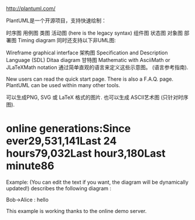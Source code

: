 

http://plantuml.com/

PlantUML是一个开源项目，支持快速绘制：

时序图
用例图
类图
活动图 (here is the legacy syntax)
组件图
状态图
对象图
部署图 
Timing diagram 
同时还支持以下非UML图:

Wireframe graphical interface
架构图
Specification and Description Language (SDL)
Ditaa diagram
甘特图 
Mathematic with AsciiMath or JLaTeXMath notation
通过简单直观的语言来定义这些示意图。 (语言参考指南).

New users can read the quick start page. There is also a F.A.Q. page. PlantUML can be used within many other tools.

可以生成PNG, SVG 或 LaTeX 格式的图片. 也可以生成 ASCII艺术图 (只针对时序图).

# online generations:Since ever29,531,141Last 24 hours79,032Last hour3,180Last minute86
Example:
(You can edit the text if you want,
the diagram will be dynamically updated!)	describes the following diagram :

Bob->Alice : hello

	
This example is working thanks to the online demo server.